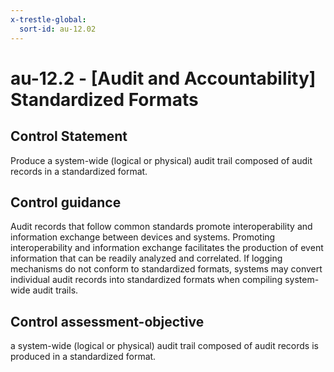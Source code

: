 ```yaml
---
x-trestle-global:
  sort-id: au-12.02
---
```


# au-12.2 - \[Audit and Accountability\] Standardized Formats

## Control Statement

Produce a system-wide (logical or physical) audit trail composed of audit records in a standardized format.

## Control guidance

Audit records that follow common standards promote interoperability and information exchange between devices and systems. Promoting interoperability and information exchange facilitates the production of event information that can be readily analyzed and correlated. If logging mechanisms do not conform to standardized formats, systems may convert individual audit records into standardized formats when compiling system-wide audit trails.

## Control assessment-objective

a system-wide (logical or physical) audit trail composed of audit records is produced in a standardized format.

